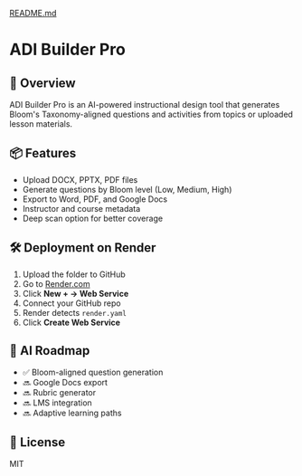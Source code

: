 [README.md](https://github.com/user-attachments/files/22850372/README.md)
# ADI Builder Pro

## 🚀 Overview
ADI Builder Pro is an AI-powered instructional design tool that generates Bloom's Taxonomy-aligned questions and activities from topics or uploaded lesson materials.

## 📦 Features
- Upload DOCX, PPTX, PDF files
- Generate questions by Bloom level (Low, Medium, High)
- Export to Word, PDF, and Google Docs
- Instructor and course metadata
- Deep scan option for better coverage

## 🛠️ Deployment on Render
1. Upload the folder to GitHub
2. Go to [Render.com](https://render.com)
3. Click **New + → Web Service**
4. Connect your GitHub repo
5. Render detects `render.yaml`
6. Click **Create Web Service**

## 🧠 AI Roadmap
- ✅ Bloom-aligned question generation
- 🔜 Google Docs export
- 🔜 Rubric generator
- 🔜 LMS integration
- 🔜 Adaptive learning paths

## 📄 License
MIT
